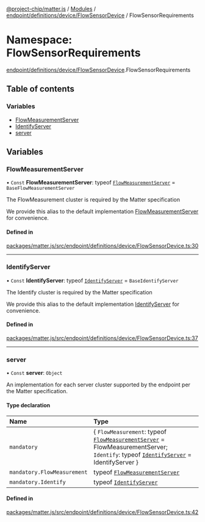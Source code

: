 [@project-chip/matter.js](../README.md) / [Modules](../modules.md) / [endpoint/definitions/device/FlowSensorDevice](endpoint_definitions_device_FlowSensorDevice.md) / FlowSensorRequirements

# Namespace: FlowSensorRequirements

[endpoint/definitions/device/FlowSensorDevice](endpoint_definitions_device_FlowSensorDevice.md).FlowSensorRequirements

## Table of contents

### Variables

- [FlowMeasurementServer](endpoint_definitions_device_FlowSensorDevice.FlowSensorRequirements.md#flowmeasurementserver)
- [IdentifyServer](endpoint_definitions_device_FlowSensorDevice.FlowSensorRequirements.md#identifyserver)
- [server](endpoint_definitions_device_FlowSensorDevice.FlowSensorRequirements.md#server)

## Variables

### FlowMeasurementServer

• `Const` **FlowMeasurementServer**: typeof [`FlowMeasurementServer`](../classes/behavior_definitions_flow_measurement_export.FlowMeasurementServer.md) = `BaseFlowMeasurementServer`

The FlowMeasurement cluster is required by the Matter specification

We provide this alias to the default implementation [FlowMeasurementServer](endpoint_definitions_device_FlowSensorDevice.FlowSensorRequirements.md#flowmeasurementserver) for convenience.

#### Defined in

[packages/matter.js/src/endpoint/definitions/device/FlowSensorDevice.ts:30](https://github.com/project-chip/matter.js/blob/6d3b6a5d957d88a9231d6ecab4bb41f8133112be/packages/matter.js/src/endpoint/definitions/device/FlowSensorDevice.ts#L30)

___

### IdentifyServer

• `Const` **IdentifyServer**: typeof [`IdentifyServer`](behavior_definitions_identify_export.IdentifyServer.md) = `BaseIdentifyServer`

The Identify cluster is required by the Matter specification

We provide this alias to the default implementation [IdentifyServer](endpoint_definitions_device_FlowSensorDevice.FlowSensorRequirements.md#identifyserver) for convenience.

#### Defined in

[packages/matter.js/src/endpoint/definitions/device/FlowSensorDevice.ts:37](https://github.com/project-chip/matter.js/blob/6d3b6a5d957d88a9231d6ecab4bb41f8133112be/packages/matter.js/src/endpoint/definitions/device/FlowSensorDevice.ts#L37)

___

### server

• `Const` **server**: `Object`

An implementation for each server cluster supported by the endpoint per the Matter specification.

#### Type declaration

| Name | Type |
| :------ | :------ |
| `mandatory` | \{ `FlowMeasurement`: typeof [`FlowMeasurementServer`](../classes/behavior_definitions_flow_measurement_export.FlowMeasurementServer.md) = FlowMeasurementServer; `Identify`: typeof [`IdentifyServer`](behavior_definitions_identify_export.IdentifyServer.md) = IdentifyServer } |
| `mandatory.FlowMeasurement` | typeof [`FlowMeasurementServer`](../classes/behavior_definitions_flow_measurement_export.FlowMeasurementServer.md) |
| `mandatory.Identify` | typeof [`IdentifyServer`](behavior_definitions_identify_export.IdentifyServer.md) |

#### Defined in

[packages/matter.js/src/endpoint/definitions/device/FlowSensorDevice.ts:42](https://github.com/project-chip/matter.js/blob/6d3b6a5d957d88a9231d6ecab4bb41f8133112be/packages/matter.js/src/endpoint/definitions/device/FlowSensorDevice.ts#L42)
